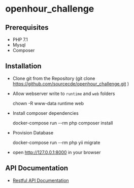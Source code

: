 # openhour_challenge

## Prerequisites

- PHP 7.1
- Mysql
- Composer

## Installation

- Clone git from the Repository (git clone https://github.com/sourcecde/openhour_challenge.git
)
- Allow webserver write to `runtime` and `web` folders

    chown -R www-data runtime web

- Install composer dependencies

    docker-compose run --rm php composer install

- Provision Database

    docker-compose run --rm php yii migrate

- open http://127.0.0.1:8000 in your browser

## API Documentation

- <a href="https://documenter.getpostman.com/view/1900475/T1LPESo1?version=latest">Restful API Documentation</a>
